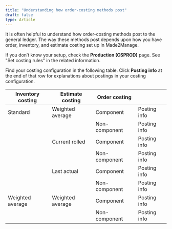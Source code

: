 ```yaml
---
title: "Understanding how order-costing methods post"
draft: false
type: Article
---
```


It is often helpful to understand how order-costing methods post to the general ledger. The way these methods post depends upon how you have order, inventory, and estimate costing set up in Made2Manage.

If you don’t know your setup, check the **Production (CSPROD)** page. See "Set costing rules" in the related information.

Find your costing configuration in the following table. Click **Posting info** at the end of that row for explanations about postings in your costing configuration.

| Inventory costing | Estimate costing | Order costing |                                  |
|-------------------|------------------|---------------|----------------------------------|
| Standard          | Weighted average | Component     | Posting info   |
|                   |                  | Non-component | Posting info  |
|                   | Current rolled   | Component     | Posting info   |
|                   |                  | Non-component | Posting info   |
|                   | Last actual      | Component     | Posting info |
|                   |                  | Non-component | Posting info  |
| Weighted average  | Weighted average | Component     | Posting info  |
|                   |                  | Non-component | Posting info |

​
